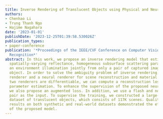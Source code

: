 ```yaml
---
title: Inverse Rendering of Translucent Objects using Physical and Neural Renderers
authors:
- Chenhao Li
- Trung Thanh Ngo
- Hajime Nagahara
date: '2023-01-01'
publishDate: '2023-12-25T01:39:58.530026Z'
publication_types:
- paper-conference
publication: '*Proceedings of the IEEE/CVF Conference on Computer Vision and Pattern
  Recognition*'
abstract: In this work, we propose an inverse rendering model that estimates 3D shape,
  spatially-varying reflectance, homogeneous subsurface scattering parameters, and
  an environment illumination jointly from only a pair of captured images of a translucent
  object. In order to solve the ambiguity problem of inverse rendering, we use a physically-based
  renderer and a neural renderer for scene reconstruction and material editing. Because
  two renderers are differentiable, we can compute a reconstruction loss to assist
  parameter estimation. To enhance the supervision of the proposed neural renderer,
  we also propose an augmented loss. In addition, we use a flash and no-flash image
  pair as the input. To supervise the training, we constructed a large-scale synthetic
  dataset of translucent objects, which consists of 117K scenes. Qualitative and quantitative
  results on both synthetic and real-world datasets demonstrated the effectiveness
  of the proposed model.
---
```

